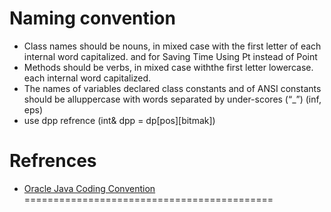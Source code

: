 # Naming convention
* Class names should be nouns, in mixed case with the first letter of each internal word capitalized. and for Saving Time Using Pt instead of Point
* Methods should be verbs, in mixed case withthe first letter lowercase. each internal word capitalized.
* The names of variables declared class constants  and of ANSI constants should be alluppercase with words separated by under-scores (“_”) (inf, eps)
* use dpp refrence (int& dpp = dp[pos][bitmak])

# Refrences
* [Oracle Java Coding Convention](http://www.oracle.com/technetwork/java/codeconventions-150003.pdf)
===========================================
